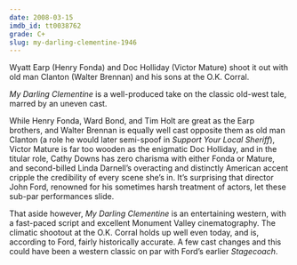 ```yaml
---
date: 2008-03-15
imdb_id: tt0038762
grade: C+
slug: my-darling-clementine-1946
---
```


Wyatt Earp (Henry Fonda) and Doc Holliday (Victor Mature) shoot it out with old man Clanton (Walter Brennan) and his sons at the O.K. Corral.

_My Darling Clementine_ is a well-produced take on the classic old-west tale, marred by an uneven cast.

While Henry Fonda, Ward Bond, and Tim Holt are great as the Earp brothers, and Walter Brennan is equally well cast opposite them as old man Clanton (a role he would later semi-spoof in <span data-imdb-id="tt0065051">_Support Your Local Sheriff_</span>), Victor Mature is far too wooden as the enigmatic Doc Holliday, and in the titular role, Cathy Downs has zero charisma with either Fonda or Mature, and second-billed Linda Darnell’s overacting and distinctly American accent cripple the credibility of every scene she’s in. It’s surprising that director John Ford, renowned for his sometimes harsh treatment of actors, let these sub-par performances slide.

That aside however, _My Darling Clementine_ is an entertaining western, with a fast-paced script and excellent Monument Valley cinematography. The climatic shootout at the O.K. Corral holds up well even today, and is, according to Ford, fairly historically accurate. A few cast changes and this could have been a western classic on par with Ford’s earlier <span data-imdb-id="tt0031971">_Stagecoach_</span>.
